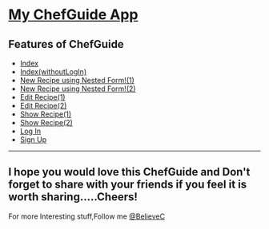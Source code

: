 [My ChefGuide App](https://cwaychefguide.herokuapp.com/)
================================

Features of ChefGuide
------------------------------------

* [Index](https://raw.githubusercontent.com/BelieveC/Rails_ChefGuide/master/CookBook_App_Preview/Untitled.png)
* [Index(withoutLogIn)](https://raw.githubusercontent.com/BelieveC/Rails_ChefGuide/master/CookBook_App_Preview/indexwli.png)
* [New Recipe using Nested Form!(1)](https://raw.githubusercontent.com/BelieveC/Rails_ChefGuide/master/CookBook_App_Preview/new.png)
* [New Recipe using Nested Form!(2)](https://raw.githubusercontent.com/BelieveC/Rails_ChefGuide/master/CookBook_App_Preview/new2.png)
* [Edit Recipe(1)](https://raw.githubusercontent.com/BelieveC/Rails_ChefGuide/master/CookBook_App_Preview/edit.png)
* [Edit Recipe(2)](https://raw.githubusercontent.com/BelieveC/Rails_ChefGuide/master/CookBook_App_Preview/edit2.png)
* [Show Recipe(1)](https://raw.githubusercontent.com/BelieveC/Rails_ChefGuide/master/CookBook_App_Preview/show.png)
* [Show Recipe(2)](https://raw.githubusercontent.com/BelieveC/Rails_ChefGuide/master/CookBook_App_Preview/show2.png)
* [Log In](https://raw.githubusercontent.com/BelieveC/Rails_ChefGuide/master/CookBook_App_Preview/signin.png)
* [Sign Up](https://raw.githubusercontent.com/BelieveC/Rails_ChefGuide/master/CookBook_App_Preview/signup.png)

------------------------------------------------------------
I hope you would love this ChefGuide and Don't forget to share with your friends if you feel it is worth sharing.....Cheers!
--------------------------------------------------------------
For more Interesting stuff,Follow me [@BelieveC](https://github.com/BelieveC)
